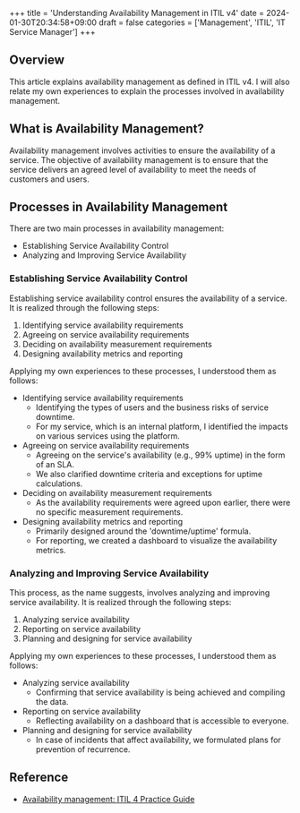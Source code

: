 +++
title = 'Understanding Availability Management in ITIL v4'
date = 2024-01-30T20:34:58+09:00
draft = false
categories = ['Management', 'ITIL', 'IT Service Manager']
+++

## Overview
This article explains availability management as defined in ITIL v4. I will also relate my own experiences to explain the processes involved in availability management.

## What is Availability Management?
Availability management involves activities to ensure the availability of a service. The objective of availability management is to ensure that the service delivers an agreed level of availability to meet the needs of customers and users.

## Processes in Availability Management

There are two main processes in availability management:

* Establishing Service Availability Control
* Analyzing and Improving Service Availability

### Establishing Service Availability Control
Establishing service availability control ensures the availability of a service. It is realized through the following steps:

1. Identifying service availability requirements
2. Agreeing on service availability requirements
3. Deciding on availability measurement requirements
4. Designing availability metrics and reporting

Applying my own experiences to these processes, I understood them as follows:

* Identifying service availability requirements
    * Identifying the types of users and the business risks of service downtime.
    * For my service, which is an internal platform, I identified the impacts on various services using the platform.
* Agreeing on service availability requirements
    * Agreeing on the service's availability (e.g., 99% uptime) in the form of an SLA.
    * We also clarified downtime criteria and exceptions for uptime calculations.
* Deciding on availability measurement requirements
    * As the availability requirements were agreed upon earlier, there were no specific measurement requirements.
* Designing availability metrics and reporting
    * Primarily designed around the 'downtime/uptime' formula.
    * For reporting, we created a dashboard to visualize the availability metrics.

### Analyzing and Improving Service Availability
This process, as the name suggests, involves analyzing and improving service availability. It is realized through the following steps:

1. Analyzing service availability
2. Reporting on service availability
3. Planning and designing for service availability

Applying my own experiences to these processes, I understood them as follows:

* Analyzing service availability
    * Confirming that service availability is being achieved and compiling the data.
* Reporting on service availability
    * Reflecting availability on a dashboard that is accessible to everyone.
* Planning and designing for service availability
    * In case of incidents that affect availability, we formulated plans for prevention of recurrence.

## Reference
* [Availability management: ITIL 4 Practice Guide](https://www.axelos.com/resource-hub/practice/availability-management-itil-4-practice-guide)